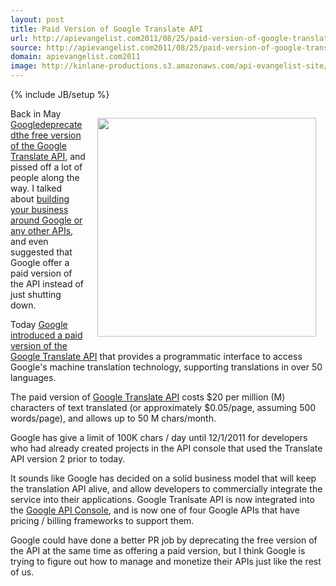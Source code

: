 ```yaml
---
layout: post
title: Paid Version of Google Translate API
url: http://apievangelist.com2011/08/25/paid-version-of-google-translate-api/
source: http://apievangelist.com2011/08/25/paid-version-of-google-translate-api/
domain: apievangelist.com2011
image: http://kinlane-productions.s3.amazonaws.com/api-evangelist-site/blog/Tag-Cloud-Google-Translate.png
---
```

{% include JB/setup %}
<img style="padding: 15px;" src="http://kinlane-productions.s3.amazonaws.com/api-evangelist/Tag-Cloud-Google-Translate.png" alt="" width="350" align="right" />Back in May <a title="Google deprecated the free version of the Google Translate API" href="http://googlecode.blogspot.com/2011/05/spring-cleaning-for-some-of-our-apis.html">Googledeprecatedthe free version of the Google Translate API</a>, and pissed off a lot of people along the way. I talked about <a title="building your business around Google or any other APIs" href="http://blog.apievangelist.com/2011/05/28/building-your-business-around-google-or-any-other-apis/">building your business around Google or any other APIs</a>, and even suggested that Google offer a paid version of the API instead of just shutting down.<p></p>
Today <a title="Google introduced a paid version of the Google Translate API" href="http://googlecode.blogspot.com/2011/08/paid-version-of-google-translate-api.html">Google introduced a paid version of the Google Translate API</a> that provides a programmatic interface to access Google's machine translation technology, supporting translations in over 50 languages.<p></p>
The paid version of <a title="Google Translate API" href="http://code.google.com/apis/language/">Google Translate API</a> costs $20 per million (M) characters of text translated (or approximately $0.05/page, assuming 500 words/page), and allows up to 50 M chars/month.<p></p>
Google has give a limit of 100K chars / day until 12/1/2011 for developers who had already created projects in the API console that used the Translate API version 2 prior to today.<p></p>
It sounds like Google has decided on a solid business model that will keep the translation API alive, and allow developers to commercially integrate the service into their applications. Google Tranlsate API is now integrated into the <a title="Google API Console" href="https://code.google.com/apis/console/">Google API Console</a>, and is now one of four Google APIs that have pricing / billing frameworks to support them.<p></p>
Google could have done a better PR job by deprecating the free version of the API at the same time as offering a paid version, but I think Google is trying to figure out how to manage and monetize their APIs just like the rest of us.
